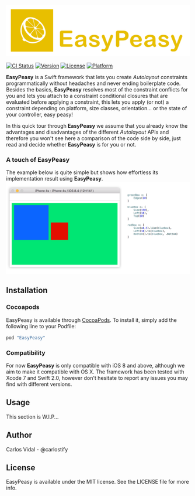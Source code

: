 ![logo](assets_readme/logo.png)

[![CI Status](http://img.shields.io/travis/nakiostudio/EasyPeasy.svg?style=flat)](https://travis-ci.org/nakiostudio/EasyPeasy)
[![Version](https://img.shields.io/cocoapods/v/EasyPeasy.svg?style=flat)](http://cocoapods.org/pods/EasyPeasy)
[![License](https://img.shields.io/cocoapods/l/EasyPeasy.svg?style=flat)](http://cocoapods.org/pods/EasyPeasy)
[![Platform](https://img.shields.io/cocoapods/p/EasyPeasy.svg?style=flat)](http://cocoapods.org/pods/EasyPeasy)

**EasyPeasy** is a Swift framework that lets you create *Autolayout* constraints
programmatically without headaches and never ending boilerplate code. Besides the
basics, **EasyPeasy** resolves most of the constraint conflicts for you and lets
you attach to a constraint conditional closures that are evaluated before applying
a constraint, this lets you apply (or not) a constraint depending on platform, size
classes, orientation... or the state of your controller, easy peasy!

In this quick tour through **EasyPeasy** we assume that you already know the
advantages and disadvantages of the different *Autolayout* APIs and therefore you
won't see here a comparison of the code side by side, just read and decide
whether **EasyPeasy** is for you or not.

### A touch of EasyPeasy
The example below is quite simple but shows how effortless its implementation
result using **EasyPeasy**.
![touch](assets_readme/first_touch.png)

## Installation

### Cocoapods

EasyPeasy is available through [CocoaPods](http://cocoapods.org). To install
it, simply add the following line to your Podfile:

```ruby
pod "EasyPeasy"
```

### Compatibility

For now **EasyPeasy** is only compatible with iOS 8 and above, although we aim
to make it compatible with OS X.
The framework has been tested with Xcode 7 and Swift 2.0, however don't hesitate
to report any issues you may find with different versions.

## Usage

This section is W.I.P...

## Author

Carlos Vidal - @carlostify

## License

EasyPeasy is available under the MIT license. See the LICENSE file for more info.
